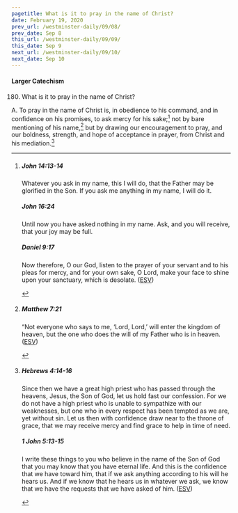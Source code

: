 ```yaml
---
pagetitle: What is it to pray in the name of Christ?
date: February 19, 2020
prev_url: /westminster-daily/09/08/
prev_date: Sep 8
this_url: /westminster-daily/09/09/
this_date: Sep 9
next_url: /westminster-daily/09/10/
next_date: Sep 10
---
```


#### Larger Catechism

180. What is it to pray in the name of Christ?

A. To pray in the name of Christ is, in obedience to his command, and in confidence on his promises, to ask mercy for his sake;[^fnref:wlc1] not by bare mentioning of his name,[^fnref:wlc2] but by drawing our encouragement to pray, and our boldness, strength, and hope of acceptance in prayer, from Christ and his mediation.[^fnref:wlc3]


[^fnref:wlc1]: <div class="esv"><h5>John 14:13-14</h5> <div class="esv-text"><p id="p43014013.01-1"><span class="woc">Whatever you ask in my name, this I will do, that the Father may be glorified in the Son.</span> <span class="woc">If you ask me anything in my name, I will do it.</span></p> </div><h5>John 16:24</h5> <div class="esv-text"><p id="p43016024.01-2"><span class="woc">Until now you have asked nothing in my name. Ask, and you will receive, that your joy may be full.</span></p> </div><h5>Daniel 9:17</h5> <div class="esv-text"><p id="p27009017.01-3">Now therefore, O our God, listen to the prayer of your servant and to his pleas for mercy, and for your own sake, O Lord, make your face to shine upon your sanctuary, which is desolate.  (<a href="http://www.esv.org" class="copyright">ESV</a>)</p> </div> </div>

[^fnref:wlc2]: <div class="esv"><h5>Matthew 7:21</h5> <div class="esv-text"> <p id="p40007021.05-1"><span class="woc">&#8220;Not everyone who says to me, &#8216;Lord, Lord,&#8217; will enter the kingdom of heaven, but the one who does the will of my Father who is in heaven.</span>  (<a href="http://www.esv.org" class="copyright">ESV</a>)</p> </div> </div>

[^fnref:wlc3]: <div class="esv"><h5>Hebrews 4:14-16</h5> <div class="esv-text"> <p id="p58004014.06-1">Since then we have a great high priest who has passed through the heavens, Jesus, the Son of God, let us hold fast our confession. For we do not have a high priest who is unable to sympathize with our weaknesses, but one who in every respect has been tempted as we are, yet without sin. Let us then with confidence draw near to the throne of grace, that we may receive mercy and find grace to help in time of need.</p> </div><h5>1 John 5:13-15</h5> <div class="esv-text"> <p id="p62005013.05-2">I write these things to you who believe in the name of the Son of God that you may know that you have eternal life. And this is the confidence that we have toward him, that if we ask anything according to his will he hears us. And if we know that he hears us in whatever we ask, we know that we have the requests that we have asked of him.  (<a href="http://www.esv.org" class="copyright">ESV</a>)</p> </div> </div>

